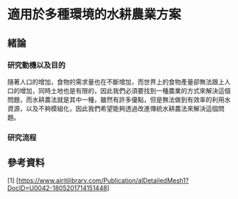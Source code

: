 <!--
 * @Author: hibana2077 hibana2077@gmail.com
 * @Date: 2023-05-04 15:54:41
 * @LastEditors: hibana2077 hibana2077@gmail.com
 * @LastEditTime: 2023-05-04 15:58:49
 * @FilePath: \smart_hydroponic_farm\README.md
 * @Description: 这是默认设置,请设置`customMade`, 打开koroFileHeader查看配置 进行设置: https://github.com/OBKoro1/koro1FileHeader/wiki/%E9%85%8D%E7%BD%AE
-->
# 適用於多種環境的水耕農業方案

## 緒論

### 研究動機以及目的

隨著人口的增加，食物的需求量也在不斷增加，而世界上的食物產量卻無法跟上人口的增加，同時土地也是有限的，因此我們必須要找到一種農業的方式來解決這個問題，而水耕農法就是其中一種，雖然有許多優點，但是無法做到有效率的利用水資源，以及不夠模組化，因此我們希望能夠透過改進傳統水耕農法來解決這個問題。

### 研究流程





## 參考資料

[1] [https://www.airitilibrary.com/Publication/alDetailedMesh1?DocID=U0042-1805201714151448]
